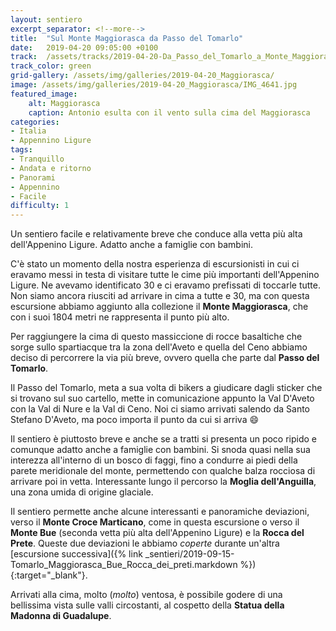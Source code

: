 ```yaml
---
layout: sentiero
excerpt_separator: <!--more-->
title:  "Sul Monte Maggiorasca da Passo del Tomarlo"
date:   2019-04-20 09:05:00 +0100
track:  /assets/tracks/2019-04-20-Da_Passo_del_Tomarlo_a_Monte_Maggiorasca.gpx
track_color: green
grid-gallery: /assets/img/galleries/2019-04-20_Maggiorasca/
image: /assets/img/galleries/2019-04-20_Maggiorasca/IMG_4641.jpg
featured_image:
    alt: Maggiorasca
    caption: Antonio esulta con il vento sulla cima del Maggiorasca
categories:
- Italia
- Appennino Ligure
tags:
- Tranquillo
- Andata e ritorno
- Panorami
- Appennino
- Facile
difficulty: 1
---
```

Un sentiero facile e relativamente breve che conduce alla vetta più alta dell'Appenino Ligure. Adatto anche a famiglie con bambini.

<!--more-->

C'è stato un momento della nostra esperienza di escursionisti in cui ci eravamo messi in testa di visitare tutte le cime più importanti dell'Appenino Ligure. Ne avevamo identificato 30 e ci eravamo prefissati di toccarle tutte.
Non siamo ancora riusciti ad arrivare in cima a tutte e 30, ma con questa escursione abbiamo aggiunto alla collezione il **Monte Maggiorasca**, che con i suoi 1804 metri ne rappresenta il punto più alto.

Per raggiungere la cima di questo massiccione di rocce basaltiche che sorge sullo spartiacque tra la zona dell'Aveto e quella del Ceno abbiamo deciso di percorrere la via più breve, ovvero quella che parte dal **Passo del Tomarlo**.

Il Passo del Tomarlo, meta a sua volta di bikers a giudicare dagli sticker che si trovano sul suo cartello, mette in comunicazione appunto la Val D'Aveto con la Val di Nure e la Val di Ceno. Noi ci siamo arrivati salendo da Santo Stefano D'Aveto, ma poco importa il punto da cui si arriva :smile:

Il sentiero è piuttosto breve e anche se a tratti si presenta un poco ripido e comunque adatto anche a famiglie con bambini. Si snoda quasi nella sua interezza all'interno di un bosco di faggi, fino a condurre ai piedi della parete meridionale del monte, permettendo con qualche balza rocciosa di arrivare poi in vetta. Interessante lungo il percorso la **Moglia dell'Anguilla**, una zona umida di origine glaciale.

Il sentiero permette anche alcune interessanti e panoramiche deviazioni, verso il **Monte Croce Marticano**, come in questa escursione o verso il **Monte Bue** (seconda vetta più alta dell'Appenino Ligure) e la **Rocca del Prete**. Queste due deviazioni le abbiamo *coperte* durante un'altra [escursione successiva]({% link _sentieri/2019-09-15-Tomarlo_Maggiorasca_Bue_Rocca_dei_preti.markdown %}){:target="_blank"}.

Arrivati alla cima, molto (*molto*) ventosa, è possibile godere di una bellissima vista sulle valli circostanti, al cospetto della **Statua della Madonna di Guadalupe**.
